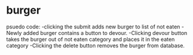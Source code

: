 # burger

psuedo code:
-clicking the submit adds new burger to list of not eaten
-Newly added burger contains a button to devour.
-Clicking devour button takes the burger out of not eaten category and places it in the eaten category
-Clicking the delete button removes the burger from database.